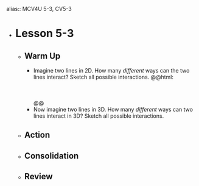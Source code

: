 alias:: MCV4U 5-3, CV5-3

- # Lesson 5-3
	- ## Warm Up
		- Imagine two lines in 2D. How many *different* ways can the two lines interact? Sketch all possible interactions.
		  @@html: <br><br><br><br>@@
		- Now imagine two lines in 3D. How many *different* ways can two lines interact in 3D? Sketch all possible interactions.
	- ## Action
	- ## Consolidation
	- ## Review